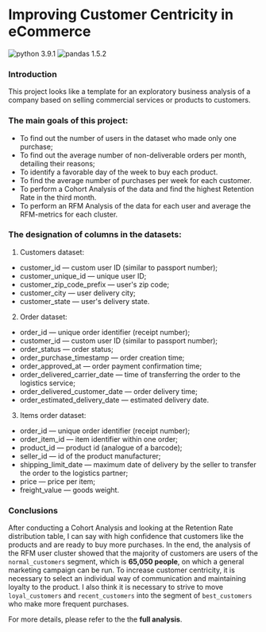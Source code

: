 # Improving Customer Centricity in eCommerce
![python 3.9.1](https://img.shields.io/pypi/pyversions/pandas?color=green&label=python)
![pandas 1.5.2](https://img.shields.io/badge/pandas-1.5.2-blue)

### **Introduction**
This project looks like a template for an exploratory business analysis of a company based on selling commercial services or products to customers.

### **The main goals of this project:**
- To find out the number of users in the dataset who made only one purchase;
- To find out the average number of non-deliverable orders per month, detailing their reasons;
- To identify a favorable day of the week to buy each product.
- To find the average number of purchases per week for each customer.
- To perform a Cohort Analysis of the data and find the highest Retention Rate in the third month.
- To perform an RFM Analysis of the data for each user and average the RFM-metrics for each cluster.

### **The designation of columns in the datasets:**
1. Customers dataset:
- customer_id — custom user ID (similar to passport number);
- customer_unique_id — unique user ID;
- customer_zip_code_prefix — user's zip code;
- customer_city — user delivery city;
- customer_state — user's delivery state.
2. Order dataset:
- order_id — unique order identifier (receipt number);
- customer_id — custom user ID (similar to passport number);
- order_status — order status;
- order_purchase_timestamp — order creation time;
- order_approved_at — order payment confirmation time;
- order_delivered_carrier_date — time of transferring the order to the logistics service;
- order_delivered_customer_date — order delivery time;
- order_estimated_delivery_date — estimated delivery date.
3. Items order dataset:
- order_id — unique order identifier (receipt number);
- order_item_id — item identifier within one order;
- product_id — product id (analogue of a barcode);
- seller_id — id of the product manufacturer;
- shipping_limit_date — maximum date of delivery by the seller to transfer the order to the logistics partner;
- price — price per item;
- freight_value — goods weight.

### **Conclusions**
After conducting a Cohort Analysis and looking at the Retention Rate distribution table, I can say with high confidence that customers like the products and are ready to buy more purchases. In the end, the analysis of the RFM user cluster showed that the majority of customers are users of the `normal_customers` segment, which is **65,050 people**, on which a general marketing campaign can be run. To increase customer centricity, it is necessary to select an individual way of communication and maintaining loyalty to the product. I also think it is necessary to strive to move `loyal_customers` and `recent_customers` into the segment of `best_customers` who make more frequent purchases.

For more details, please refer to the the **full analysis**.